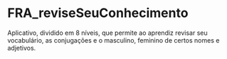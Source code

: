 # FRA_reviseSeuConhecimento
Aplicativo, dividido em 8 níveis, que permite ao aprendiz revisar seu vocabulário, as conjugações e o masculino, feminino de certos nomes e adjetivos.
